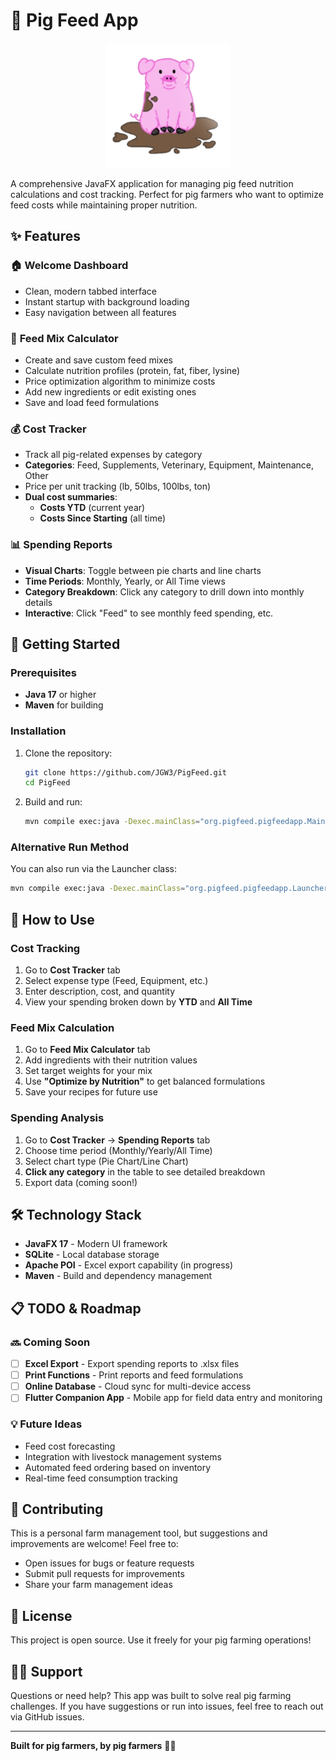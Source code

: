 # 🐷 Pig Feed App

<div align="center">
  <img src="src/main/resources/images/pigLogo.png" alt="Pig Feed App Logo" width="200"/>
</div>

A comprehensive JavaFX application for managing pig feed nutrition calculations and cost tracking. Perfect for pig farmers who want to optimize feed costs while maintaining proper nutrition.

## ✨ Features

### 🏠 **Welcome Dashboard**
- Clean, modern tabbed interface
- Instant startup with background loading
- Easy navigation between all features

### 🧮 **Feed Mix Calculator**
- Create and save custom feed mixes
- Calculate nutrition profiles (protein, fat, fiber, lysine)
- Price optimization algorithm to minimize costs
- Add new ingredients or edit existing ones
- Save and load feed formulations

### 💰 **Cost Tracker**
- Track all pig-related expenses by category
- **Categories**: Feed, Supplements, Veterinary, Equipment, Maintenance, Other
- Price per unit tracking (lb, 50lbs, 100lbs, ton)
- **Dual cost summaries**: 
  - **Costs YTD** (current year)
  - **Costs Since Starting** (all time)

### 📊 **Spending Reports**
- **Visual Charts**: Toggle between pie charts and line charts
- **Time Periods**: Monthly, Yearly, or All Time views
- **Category Breakdown**: Click any category to drill down into monthly details
- **Interactive**: Click "Feed" to see monthly feed spending, etc.

## 🚀 Getting Started

### Prerequisites
- **Java 17** or higher
- **Maven** for building

### Installation
1. Clone the repository:
   ```bash
   git clone https://github.com/JGW3/PigFeed.git
   cd PigFeed
   ```

2. Build and run:
   ```bash
   mvn compile exec:java -Dexec.mainClass="org.pigfeed.pigfeedapp.Main"
   ```

### Alternative Run Method
You can also run via the Launcher class:
```bash
mvn compile exec:java -Dexec.mainClass="org.pigfeed.pigfeedapp.Launcher"
```

## 🎯 How to Use

### **Cost Tracking**
1. Go to **Cost Tracker** tab
2. Select expense type (Feed, Equipment, etc.)
3. Enter description, cost, and quantity
4. View your spending broken down by **YTD** and **All Time**

### **Feed Mix Calculation**
1. Go to **Feed Mix Calculator** tab  
2. Add ingredients with their nutrition values
3. Set target weights for your mix
4. Use **"Optimize by Nutrition"** to get balanced formulations
5. Save your recipes for future use

### **Spending Analysis**
1. Go to **Cost Tracker** → **Spending Reports** tab
2. Choose time period (Monthly/Yearly/All Time)
3. Select chart type (Pie Chart/Line Chart)
4. **Click any category** in the table to see detailed breakdown
5. Export data (coming soon!)

## 🛠️ Technology Stack

- **JavaFX 17** - Modern UI framework
- **SQLite** - Local database storage
- **Apache POI** - Excel export capability (in progress)
- **Maven** - Build and dependency management

## 📋 TODO & Roadmap

### 🔜 **Coming Soon**
- [ ] **Excel Export** - Export spending reports to .xlsx files
- [ ] **Print Functions** - Print reports and feed formulations
- [ ] **Online Database** - Cloud sync for multi-device access
- [ ] **Flutter Companion App** - Mobile app for field data entry and monitoring

### 💡 **Future Ideas**
- Feed cost forecasting
- Integration with livestock management systems
- Automated feed ordering based on inventory
- Real-time feed consumption tracking

## 🤝 Contributing

This is a personal farm management tool, but suggestions and improvements are welcome! Feel free to:
- Open issues for bugs or feature requests
- Submit pull requests for improvements
- Share your farm management ideas

## 📄 License

This project is open source. Use it freely for your pig farming operations!

## 🙋‍♂️ Support

Questions or need help? This app was built to solve real pig farming challenges. If you have suggestions or run into issues, feel free to reach out via GitHub issues.

---

**Built for pig farmers, by pig farmers** 🐷🌾
